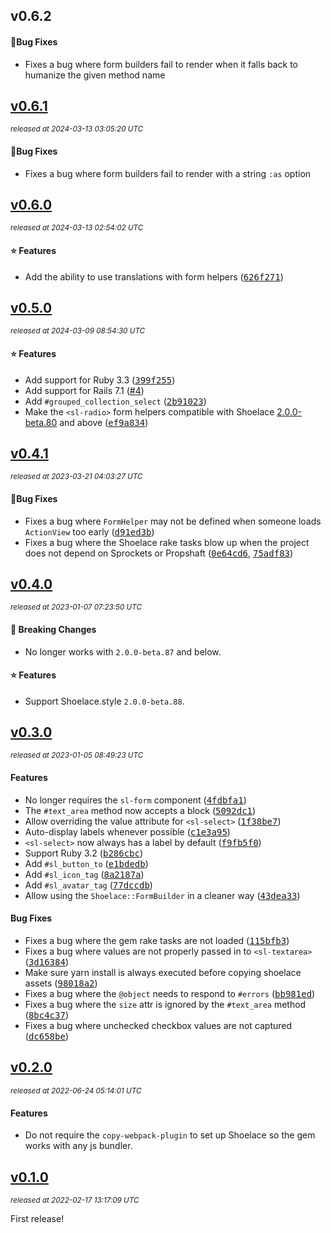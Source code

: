 ## v0.6.2

#### 🐞Bug Fixes

- Fixes a bug where form builders fail to render when it falls back to humanize the given method name

## [v0.6.1](https://github.com/yuki24/shoelace-rails/tree/v0.6.1)

_<sup>released at 2024-03-13 03:05:20 UTC</sup>_

#### 🐞Bug Fixes

- Fixes a bug where form builders fail to render with a string `:as` option

## [v0.6.0](https://github.com/yuki24/shoelace-rails/tree/v0.6.0)

_<sup>released at 2024-03-13 02:54:02 UTC</sup>_

#### ⭐️ Features

- Add the ability to use translations with form helpers ([<tt>626f271</tt>](https://github.com/yuki24/shoelace-rails/commit/626f271ca710dd48040907ff6a99e3bba6c5d57c))

## [v0.5.0](https://github.com/yuki24/shoelace-rails/tree/v0.5.0)

_<sup>released at 2024-03-09 08:54:30 UTC</sup>_

#### ⭐️ Features

- Add support for Ruby 3.3 ([<tt>399f255</tt>](https://github.com/yuki24/shoelace-rails/commit/399f25567f964d0ea2e250eba6db28a2bcd038a3))
- Add support for Rails 7.1 ([#4](https://github.com/yuki24/shoelace-rails/pull/4))
- Add `#grouped_collection_select` ([<tt>2b91023</tt>](https://github.com/yuki24/shoelace-rails/commit/2b91023d51e1d0a218f2102232241afa82aaf872))
- Make the `<sl-radio>` form helpers compatible with Shoelace [2.0.0-beta.80](https://shoelace.style/resources/changelog#id_2_0_0-beta_80) and above ([<tt>ef9a834</tt>](https://github.com/yuki24/shoelace-rails/commit/ef9a8345f2c5c921847aef15e19cf64a471d6473))

## [v0.4.1](https://github.com/yuki24/shoelace-rails/tree/v0.4.1)

_<sup>released at 2023-03-21 04:03:27 UTC</sup>_

#### 🐞Bug Fixes

- Fixes a bug where `FormHelper` may not be defined when someone loads `ActionView` too early ([<tt>d91ed3b</tt>](https://github.com/yuki24/shoelace-rails/commit/d91ed3b595c01ce2dfc471b12b14311e0660d3d7))
- Fixes a bug where the Shoelace rake tasks blow up when the project does not depend on Sprockets or Propshaft ([<tt>0e64cd6</tt>](https://github.com/yuki24/shoelace-rails/commit/0e64cd6dc38a037171be04eaf1d3f59c3c8529eb), [<tt>75adf83</tt>](https://github.com/yuki24/shoelace-rails/commit/75adf831b1faa7f5d1faeed26e672d4bc89b9513))

## [v0.4.0](https://github.com/yuki24/shoelace-rails/tree/v0.4.0)

_<sup>released at 2023-01-07 07:23:50 UTC</sup>_

#### 🚨 Breaking Changes

- No longer works with `2.0.0-beta.87` and below.

#### ⭐️ Features

- Support Shoelace.style `2.0.0-beta.88`.

## [v0.3.0](https://github.com/yuki24/shoelace-rails/tree/v0.3.0)

_<sup>released at 2023-01-05 08:49:23 UTC</sup>_

#### Features

- No longer requires the `sl-form` component ([<tt>4fdbfa1</tt>](https://github.com/yuki24/shoelace-rails/commit/4fdbfa15fa10db9e7240378ca34ebcc494d18f1a))
- The `#text_area` method now accepts a block ([<tt>5092dc1</tt>](https://github.com/yuki24/shoelace-rails/commit/5092dc1cbc7e8e74552451450804baa378ab1f11))
- Allow overriding the value attribute for `<sl-select>` ([<tt>1f38be7</tt>](https://github.com/yuki24/shoelace-rails/commit/1f38be73e3335c10e846393ebcf5155d155b00b2))
- Auto-display labels whenever possible ([<tt>c1e3a95</tt>](https://github.com/yuki24/shoelace-rails/commit/c1e3a950c3e8ac4238ed3e83e4d87467a68eb91f))
- `<sl-select>` now always has a label by default ([<tt>f9fb5f0</tt>](https://github.com/yuki24/shoelace-rails/commit/f9fb5f0cd74d179241be51510fa1c306481946c9))
- Support Ruby 3.2 ([<tt>b286cbc</tt>](https://github.com/yuki24/shoelace-rails/commit/b286cbc18930218ab5c82bd8648a51e9c6ce53db))
- Add `#sl_button_to` ([<tt>e1bdedb</tt>](https://github.com/yuki24/shoelace-rails/commit/e1bdedba4656d89a82c78641644490085da1fa37))
- Add `#sl_icon_tag` ([<tt>8a2187a</tt>](https://github.com/yuki24/shoelace-rails/commit/8a2187a2800771512fccf2c8231378a77be59df4))
- Add `#sl_avatar_tag` ([<tt>77dccdb</tt>](https://github.com/yuki24/shoelace-rails/commit/77dccdb24cfc014bd997ffb66ad89ff95afb3ef7))
- Allow using the `Shoelace::FormBuilder` in a cleaner way ([<tt>43dea33</tt>](https://github.com/yuki24/shoelace-rails/commit/43dea3309c3e0cf9d9b43b6957f6e54ad9497c9f))

#### Bug Fixes

- Fixes a bug where the gem rake tasks are not loaded ([<tt>115bfb3</tt>](https://github.com/yuki24/shoelace-rails/commit/115bfb3d81ca19b5b922a5fb32f46adb1d6e8544))
- Fixes a bug where values are not properly passed in to `<sl-textarea>` ([<tt>3d16384</tt>](https://github.com/yuki24/shoelace-rails/commit/3d16384554bd4a6143e28e483f8d6bee8fb2e073))
- Make sure yarn install is always executed before copying shoelace assets ([<tt>98018a2</tt>](https://github.com/yuki24/shoelace-rails/commit/98018a27a29ddc9ff2c2fa066bbe986709803a1d))
- Fixes a bug where the `@object` needs to respond to `#errors` ([<tt>bb981ed</tt>](https://github.com/yuki24/shoelace-rails/commit/bb981ed05825707cef89d70a7d1699c12cd0ba9b))
- Fixes a bug where the `size` attr is ignored by the `#text_area` method ([<tt>8bc4c37</tt>](https://github.com/yuki24/shoelace-rails/commit/8bc4c3784a458e7fc9c18a143578b2cbf588e9e7))
- Fixes a bug where unchecked checkbox values are not captured ([<tt>dc658be</tt>](https://github.com/yuki24/shoelace-rails/commit/dc658bea9fc4d4205dacdfe133b091c5a5edf14c))

## [v0.2.0](https://github.com/yuki24/shoelace-rails/tree/v0.2.0)

_<sup>released at 2022-06-24 05:14:01 UTC</sup>_

#### Features

- Do not require the `copy-webpack-plugin` to set up Shoelace so the gem works with any js bundler.

## [v0.1.0](https://github.com/yuki24/shoelace-rails/tree/v0.1.0)

_<sup>released at 2022-02-17 13:17:09 UTC</sup>_

First release!


